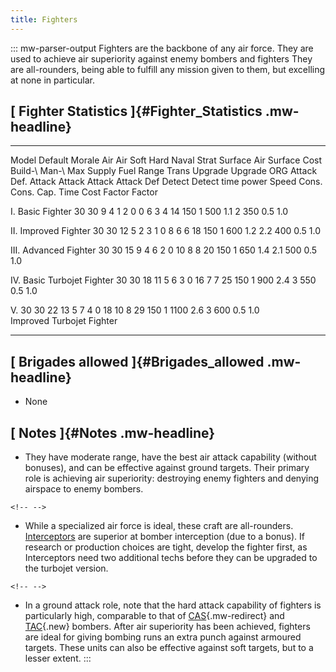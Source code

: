 ```yaml
---
title: Fighters
---
```


::: mw-parser-output
Fighters are the backbone of any air force. They are used to achieve air
superiority against enemy bombers and fighters They are all-rounders,
being able to fulfill any mission given to them, but excelling at none
in particular.

## [ Fighter Statistics ]{#Fighter_Statistics .mw-headline}

---

Model Default Morale Air Air Soft Hard Naval Strat Surface Air Surface Cost Build-\ Man-\ Max Supply Fuel Range Trans Upgrade Upgrade
ORG Attack Def. Attack Attack Attack Attack Def Detect Detect time power Speed Cons. Cons. Cap. Time Cost
Factor Factor

I. Basic Fighter 30 30 9 4 1 2 0 0 6 3 4 14 150 1 500 1.1 2 350 0.5 1.0

II\. Improved Fighter 30 30 12 5 2 3 1 0 8 6 6 18 150 1 600 1.2 2.2 400 0.5 1.0

III\. Advanced Fighter 30 30 15 9 4 6 2 0 10 8 8 20 150 1 650 1.4 2.1 500 0.5 1.0

IV\. Basic Turbojet Fighter 30 30 18 11 5 6 3 0 16 7 7 25 150 1 900 2.4 3 550 0.5 1.0

V. 30 30 22 13 5 7 4 0 18 10 8 29 150 1 1100 2.6 3 600 0.5 1.0
Improved Turbojet Fighter

---

## [ Brigades allowed ]{#Brigades_allowed .mw-headline}

- None

## [ Notes ]{#Notes .mw-headline}

- They have moderate range, have the best air attack capability
  (without bonuses), and can be effective against ground targets.
  Their primary role is achieving air superiority: destroying enemy
  fighters and denying airspace to enemy bombers.

```{=html}
<!-- -->
```

- While a specialized air force is ideal, these craft are
  all-rounders. [Interceptors](/wiki/Interceptors "Interceptors") are
  superior at bomber interception (due to a bonus). If research or
  production choices are tight, develop the fighter first, as
  Interceptors need two additional techs before they can be upgraded
  to the turbojet version.

```{=html}
<!-- -->
```

- In a ground attack role, note that the hard attack capability of
  fighters is particularly high, comparable to that of
  [CAS](/wiki/CAS "CAS"){.mw-redirect} and
  [TAC](/wiki/index.php?title=TAC&action=edit&redlink=1 "TAC (page does not exist)"){.new}
  bombers. After air superiority has been achieved, fighters are ideal
  for giving bombing runs an extra punch against armoured targets.
  These units can also be effective against soft targets, but to a
  lesser extent.
  :::

